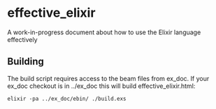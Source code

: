 effective_elixir
================

A work-in-progress document about how to use the Elixir language effectively

Building
--------

The build script requires access to the beam files from ex_doc. If your ex_doc
checkout is in ../ex_doc this will build effective_elixir.html:

    elixir -pa ../ex_doc/ebin/ ./build.exs
